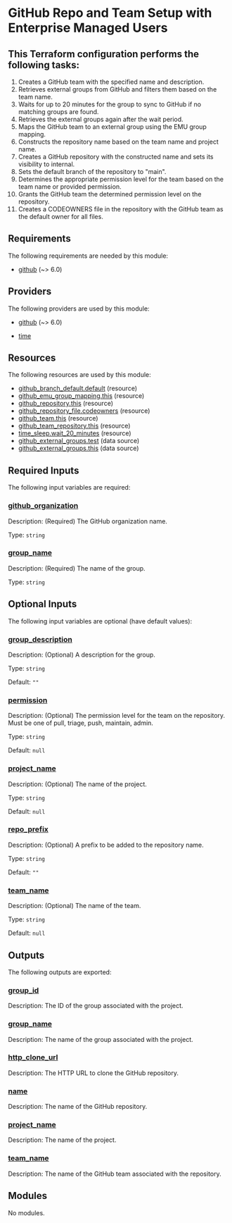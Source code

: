 <!-- BEGIN_TF_DOCS -->
# GitHub Repo and Team Setup with Enterprise Managed Users

## This Terraform configuration performs the following tasks:
1. Creates a GitHub team with the specified name and description.
2. Retrieves external groups from GitHub and filters them based on the team name.
3. Waits for up to 20 minutes for the group to sync to GitHub if no matching groups are found.
4. Retrieves the external groups again after the wait period.
5. Maps the GitHub team to an external group using the EMU group mapping.
6. Constructs the repository name based on the team name and project name.
7. Creates a GitHub repository with the constructed name and sets its visibility to internal.
8. Sets the default branch of the repository to "main".
9. Determines the appropriate permission level for the team based on the team name or provided permission.
10. Grants the GitHub team the determined permission level on the repository.
11. Creates a CODEOWNERS file in the repository with the GitHub team as the default owner for all files.

<!-- markdownlint-disable MD033 -->
## Requirements

The following requirements are needed by this module:

- <a name="requirement_github"></a> [github](#requirement\_github) (~> 6.0)

## Providers

The following providers are used by this module:

- <a name="provider_github"></a> [github](#provider\_github) (~> 6.0)

- <a name="provider_time"></a> [time](#provider\_time)

## Resources

The following resources are used by this module:

- [github_branch_default.default](https://registry.terraform.io/providers/integrations/github/latest/docs/resources/branch_default) (resource)
- [github_emu_group_mapping.this](https://registry.terraform.io/providers/integrations/github/latest/docs/resources/emu_group_mapping) (resource)
- [github_repository.this](https://registry.terraform.io/providers/integrations/github/latest/docs/resources/repository) (resource)
- [github_repository_file.codeowners](https://registry.terraform.io/providers/integrations/github/latest/docs/resources/repository_file) (resource)
- [github_team.this](https://registry.terraform.io/providers/integrations/github/latest/docs/resources/team) (resource)
- [github_team_repository.this](https://registry.terraform.io/providers/integrations/github/latest/docs/resources/team_repository) (resource)
- [time_sleep.wait_20_minutes](https://registry.terraform.io/providers/hashicorp/time/latest/docs/resources/sleep) (resource)
- [github_external_groups.test](https://registry.terraform.io/providers/integrations/github/latest/docs/data-sources/external_groups) (data source)
- [github_external_groups.this](https://registry.terraform.io/providers/integrations/github/latest/docs/data-sources/external_groups) (data source)

<!-- markdownlint-disable MD013 -->
## Required Inputs

The following input variables are required:

### <a name="input_github_organization"></a> [github\_organization](#input\_github\_organization)

Description: (Required) The GitHub organization name.

Type: `string`

### <a name="input_group_name"></a> [group\_name](#input\_group\_name)

Description: (Required) The name of the group.

Type: `string`

## Optional Inputs

The following input variables are optional (have default values):

### <a name="input_group_description"></a> [group\_description](#input\_group\_description)

Description: (Optional) A description for the group.

Type: `string`

Default: `""`

### <a name="input_permission"></a> [permission](#input\_permission)

Description: (Optional) The permission level for the team on the repository. Must be one of pull, triage, push, maintain, admin.

Type: `string`

Default: `null`

### <a name="input_project_name"></a> [project\_name](#input\_project\_name)

Description: (Optional) The name of the project.

Type: `string`

Default: `null`

### <a name="input_repo_prefix"></a> [repo\_prefix](#input\_repo\_prefix)

Description: (Optional) A prefix to be added to the repository name.

Type: `string`

Default: `""`

### <a name="input_team_name"></a> [team\_name](#input\_team\_name)

Description: (Optional) The name of the team.

Type: `string`

Default: `null`

## Outputs

The following outputs are exported:

### <a name="output_group_id"></a> [group\_id](#output\_group\_id)

Description: The ID of the group associated with the project.

### <a name="output_group_name"></a> [group\_name](#output\_group\_name)

Description: The name of the group associated with the project.

### <a name="output_http_clone_url"></a> [http\_clone\_url](#output\_http\_clone\_url)

Description: The HTTP URL to clone the GitHub repository.

### <a name="output_name"></a> [name](#output\_name)

Description: The name of the GitHub repository.

### <a name="output_project_name"></a> [project\_name](#output\_project\_name)

Description: The name of the project.

### <a name="output_team_name"></a> [team\_name](#output\_team\_name)

Description: The name of the GitHub team associated with the repository.

## Modules

No modules.

  
<!-- END_TF_DOCS -->    